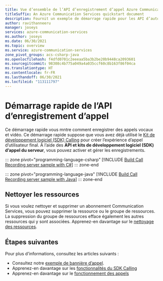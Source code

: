 ```yaml
---
title: Vue d’ensemble de l’API d’enregistrement d’appel Azure Communication Services
titleSuffix: An Azure Communication Services quickstart document
description: Fournit un exemple de démarrage rapide pour les API d’automatisation des appels.
author: ravithanneeru
manager: joseys
services: azure-communication-services
ms.author: joseys
ms.date: 06/30/2021
ms.topic: overview
ms.service: azure-communication-services
zone_pivot_groups: acs-csharp-java
ms.openlocfilehash: f4dfd0701c2eeeaa5ba3b2be20b9448ca2093601
ms.sourcegitcommit: 98308c4b775a049a4a035ccf60c8b163f86f04ca
ms.translationtype: HT
ms.contentlocale: fr-FR
ms.lasthandoff: 06/30/2021
ms.locfileid: "113111797"
---
```

# <a name="call-recording-api-quickstart"></a>Démarrage rapide de l’API d’enregistrement d’appel
Ce démarrage rapide vous mntre comment enregistrer des appels vocaux et vidéo. Ce démarrage rapide suppose que vous avez déjà utilisé le [Kit de développement logiciel (SDK) Calling](get-started-with-video-calling.md) pour créer l’expérience d’appel d’utilisateur final. À l’aide des **API et kits de développement logiciel (SDK) d’appel du serveur**, vous pouvez activer et gérer les enregistrements. 

::: zone pivot="programming-language-csharp"
[!INCLUDE [Build Call Recording server sample with C#](./includes/call-recording-samples/recording-server-csharp.md)]
::: zone-end

::: zone pivot="programming-language-java"
[!INCLUDE [Build Call Recording server sample with Java](./includes/call-recording-samples/recording-server-java.md)]
::: zone-end

## <a name="clean-up-resources"></a>Nettoyer les ressources

Si vous voulez nettoyer et supprimer un abonnement Communication Services, vous pouvez supprimer la ressource ou le groupe de ressources. La suppression du groupe de ressources efface également les autres ressources qui y sont associées. Apprenez-en davantage sur le [nettoyage des ressources](../create-communication-resource.md#clean-up-resources).

## <a name="next-steps"></a>Étapes suivantes

Pour plus d’informations, consultez les articles suivants :

- Consultez notre [exemple de bannière d’appel](../../samples/calling-hero-sample.md).
- Apprenez-en davantage sur les [fonctionnalités du SDK Calling](./calling-client-samples.md)
- Apprenez-en davantage sur le [fonctionnement des appels](../../concepts/voice-video-calling/about-call-types.md)
